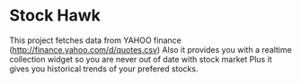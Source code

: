 # Stock Hawk

This project fetches data from YAHOO finance (http://finance.yahoo.com/d/quotes.csv)
Also it provides you with a realtime collection widget so you are never out of date with stock market
Plus it gives you historical trends of your prefered stocks.
